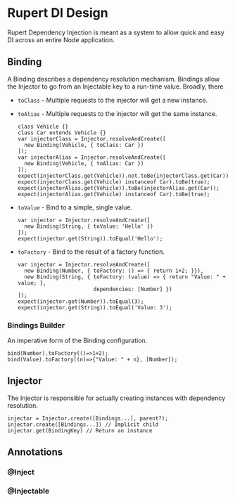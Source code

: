 # Rupert DI Design

Rupert Dependency Injection is meant as a system to allow quick and easy DI
across an entire Node application.

## Binding

A Binding describes a dependency resolution mechanism. Bindings allow the
Injector to go from an Injectable key to a run-time value. Broadly, there

* `toClass` - Multiple requests to the injector will get a new instance.
* `toAlias` - Multiple requests to the injector will get the same instance.
  ```
  class Vehicle {}
  class Car extends Vehicle {}
  var injectorClass = Injector.resolveAndCreate([
    new Binding(Vehicle, { toClass: Car })
  ]);
  var injectorAlias = Injector.resolveAndCreate([
    new Binding(Vehicle, { toAlias: Car })
  ]);
  expect(injectorClass.get(Vehicle)).not.toBe(injectorClass.get(Car));
  expect(injectorClass.get(Vehicle) instanceof Car).toBe(true);
  expect(injectorAlias.get(Vehicle)).toBe(injectorAlias.get(Car));
  expect(injectorAlias.get(Vehicle) instanceof Car).toBe(true);
  ```

* `toValue` - Bind to a simple, single value.
  ```
  var injector = Injector.resolveAndCreate([
    new Binding(String, { toValue: 'Hello' })
  ]);
  expect(injector.get(String)).toEqual('Hello');
  ```

* `toFactory` - Bind to the result of a factory function.
  ```
  var injector = Injector.resolveAndCreate([
    new Binding(Number, { toFactory: () => { return 1+2; }}),
    new Binding(String, { toFactory: (value) => { return "Value: " + value; },
                          dependencies: [Number] })
  ]);
  expect(injector.get(Number)).toEqual(3);
  expect(injector.get(String)).toEqual('Value: 3');
  ```

### Bindings Builder
An imperative form of the Binding configuration.

```
bind(Number).toFactory(()=>1+2);
bind(Value).toFactory((n)=>{"Value: " + n}, [Number]);
```

## Injector

The Injector is responsible for actually creating instances with dependency
resolution.

```
injector = Injector.create([Bindings...], parent?);
injector.create([Bindings...]) // Implicit child
injector.get(BindingKey) // Return an instance
```

## Annotations

### @Inject
### @Injectable
